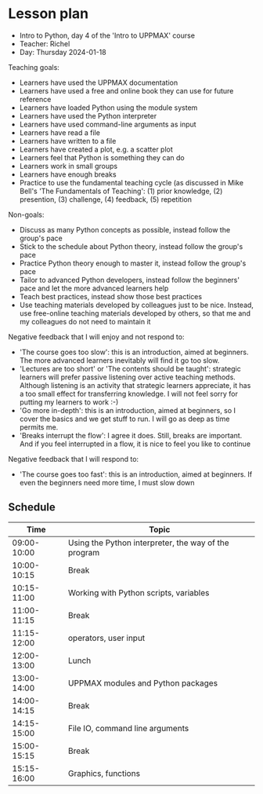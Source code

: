 # Lesson plan

- Intro to Python, day 4 of the 'Intro to UPPMAX' course
- Teacher: Richel
- Day: Thursday 2024-01-18

Teaching goals:

- Learners have used the UPPMAX documentation
- Learners have used a free and online book they can use for future reference
- Learners have loaded Python using the module system
- Learners have used the Python interpreter
- Learners have used command-line arguments as input
- Learners have read a file
- Learners have written to a file
- Learners have created a plot, e.g. a scatter plot
- Learners feel that Python is something they can do
- Learners work in small groups
- Learners have enough breaks
- Practice to use the fundamental teaching cycle (as discussed in Mike Bell's 'The 
   Fundamentals of Teaching': (1) prior knowledge,
   (2) presention, (3) challenge, (4) feedback, (5) repetition

Non-goals:

- Discuss as many Python concepts as possible,
  instead follow the group's pace
- Stick to the schedule about Python theory,
  instead follow the group's pace
- Practice Python theory enough to master it,
  instead follow the group's pace
- Tailor to advanced Python developers,
  instead follow the beginners' pace 
  and let the more advanced learners help
- Teach best practices,
  instead show those best practices
- Use teaching materials developed by colleagues just to be nice.
  Instead, use free-online teaching materials developed by others,
  so that me and my colleagues do not need to maintain it

Negative feedback that I will enjoy and not respond to:

- 'The course goes too slow': this is an introduction, aimed at beginners.
  The more advanced learners inevitably will find it go too slow.
- 'Lectures are too short' or 'The contents should be taught': 
  strategic learners will prefer passive listening
  over active teaching methods. Although listening is an activity that
  strategic learners appreciate, it has a too small effect for transferring knowledge.
  I will not feel sorry for putting my learners to work :-)
- 'Go more in-depth': this is an introduction, aimed at beginners,
  so I cover the basics and we get stuff to run. I will go as deep as time
  permits me.
- 'Breaks interrupt the flow': I agree it does. Still, breaks are
  important. And if you feel interrupted in a flow, it is nice to feel
  you like to continue

Negative feedback that I will respond to:

- 'The course goes too fast': this is an introduction, aimed at beginners.
  If even the beginners need more time, I must slow down

## Schedule

| Time          | Topic
|---------------|-------------------------------
| 09:00-10:00   | Using the Python interpreter, the way of the program |
| 10:00-10:15   | Break                         |
| 10:15-11:00   | Working with Python scripts, variables |
| 11:00-11:15   | Break                         |
| 11:15-12:00   | operators, user input
| 12:00-13:00   | Lunch
| 13:00-14:00   | UPPMAX modules and Python packages
| 14:00-14:15   | Break                         |
| 14:15-15:00   | File IO, command line arguments |
| 15:00-15:15   | Break                         |
| 15:15-16:00   | Graphics, functions           | 





